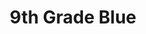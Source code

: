 ---
title: 9th Grade Blue
image: img/teamphoto.jpg
training: Wednesdays 4:30 - 5:30pm Onerahi FC
order: 3
email: "onerahifootballclub@outlook.co.nz"
coaches: Mike De Vetter & Stephanie Lomas (Manager)
---